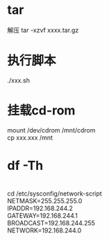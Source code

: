 # tar
解压 tar -xzvf xxxx.tar.gz  
# 执行脚本
./xxx.sh  
# 挂载cd-rom
mount /dev/cdrom /mnt/cdrom  
cp xxx.xxx /mnt  

# df -Th


# 
cd /etc/sysconfig/network-script  
NETMASK=255.255.255.0  
IPADDR=192.168.244.2  
GATEWAY=192.168.244.1  
BROADCAST=192.168.244.255  
NETWORK=192.168.244.0  
